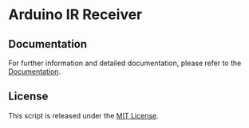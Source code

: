 # Arduino IR Receiver

## Documentation

For further information and detailed documentation, please refer to the [Documentation](https://docs.arduinodenis.it/github/resources-arduino/arduino-projects/project-6-arduino).

## License

This script is released under the [MIT License](LICENSE).
